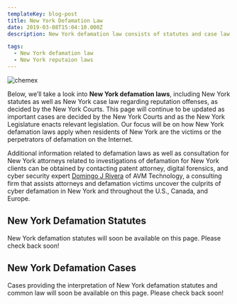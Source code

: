 ```yaml
---
templateKey: blog-post
title: New York Defamation Law
date: 2019-03-08T15:04:10.000Z
description: New York defamation law consists of statutes and case law.  Defamation law in New York may include libel, slander, false light, intereference with business relations, and other torts.  

tags:
  - New York defamation law
  - New York reputaion laws
---
```

![chemex](/img/chemex.jpg)

Below, we’ll take a look into **New York defamation laws**, including New York statutes as well as New York case law regarding reputation offenses, as decided by the New York Courts.  This page will continue to be updated as important cases are decided by the New York Courts and as the New York Legislature enacts relevant legislation.  Our focus will be on how New York defamation laws apply when residents of New York are the victims or the perpetrators of defamation on the Internet.

Additional information related to defamation laws as well as consultation for New York attorneys related to investigations of defamation for New York clients can be obtained by contacting patent attorney, digital forensics, and cyber security expert [Domingo J Rivera](http://www.icyberlaw.com) of AVM Technology, a consulting firm that assists attorneys and defamation victims uncover the culprits of cyber defamation in New York and throughout the U.S., Canada, and Europe. 

## New York Defamation Statutes

New York defamation statutes will soon be available on this page.  Please check back soon! 

## New York Defamation Cases

Cases providing the interpretation of New York defamation statutes and common law will soon be available on this page.  Please check back soon! 
